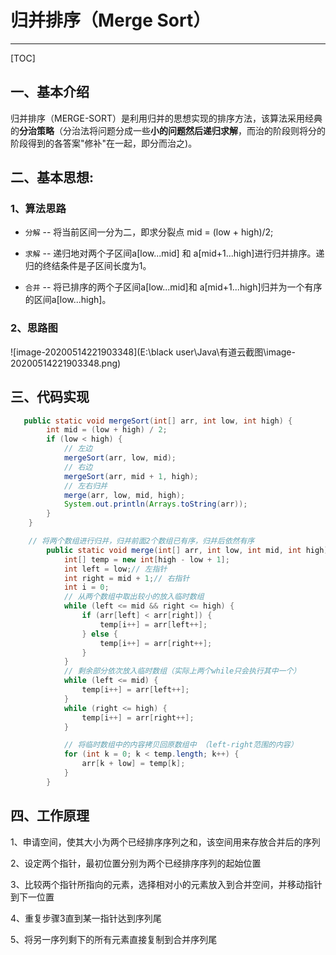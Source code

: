 #  **归并排序**（Merge Sort）

------

 

[TOC]



##  **一、基本介绍**

归并排序（MERGE-SORT）是利用归并的思想实现的排序方法，该算法采用经典的**分治策略**（分治法将问题分成一些**小的问题然后递归求解**，而治的阶段则将分的阶段得到的各答案"修补"在一起，即分而治之)。

## **二、基本思想:**

### 1、算法思路

- `分解` -- 将当前区间一分为二，即求分裂点 mid = (low + high)/2;

- `求解` -- 递归地对两个子区间a[low...mid] 和 a[mid+1...high]进行归并排序。递归的终结条件是子区间长度为1。

- `合并` -- 将已排序的两个子区间a[low...mid]和 a[mid+1...high]归并为一个有序的区间a[low...high]。

  

### **2、思路图**

![image-20200514221903348](E:\black user\Java\有道云截图\image-20200514221903348.png)



## 三、代码实现

```java
   public static void mergeSort(int[] arr, int low, int high) {
        int mid = (low + high) / 2;
        if (low < high) {
            // 左边
            mergeSort(arr, low, mid);
            // 右边
            mergeSort(arr, mid + 1, high);
            // 左右归并
            merge(arr, low, mid, high);
            System.out.println(Arrays.toString(arr));
        }
    }

    // 将两个数组进行归并，归并前面2个数组已有序，归并后依然有序
        public static void merge(int[] arr, int low, int mid, int high) {
            int[] temp = new int[high - low + 1];
            int left = low;// 左指针
            int right = mid + 1;// 右指针
            int i = 0;
            // 从两个数组中取出较小的放入临时数组
            while (left <= mid && right <= high) {
                if (arr[left] < arr[right]) {
                    temp[i++] = arr[left++];
                } else {
                    temp[i++] = arr[right++];
                }
            }
            // 剩余部分依次放入临时数组（实际上两个while只会执行其中一个）
            while (left <= mid) {
                temp[i++] = arr[left++];
            }
            while (right <= high) {
                temp[i++] = arr[right++];
            }

            // 将临时数组中的内容拷贝回原数组中 （left-right范围的内容）
            for (int k = 0; k < temp.length; k++) {
                arr[k + low] = temp[k];
            }
        }
```



## 四、工作原理

1、申请空间，使其大小为两个已经排序序列之和，该空间用来存放合并后的序列

2、设定两个指针，最初位置分别为两个已经排序序列的起始位置

3、比较两个指针所指向的元素，选择相对小的元素放入到合并空间，并移动指针到下一位置

4、重复步骤3直到某一指针达到序列尾

5、将另一序列剩下的所有元素直接复制到合并序列尾



